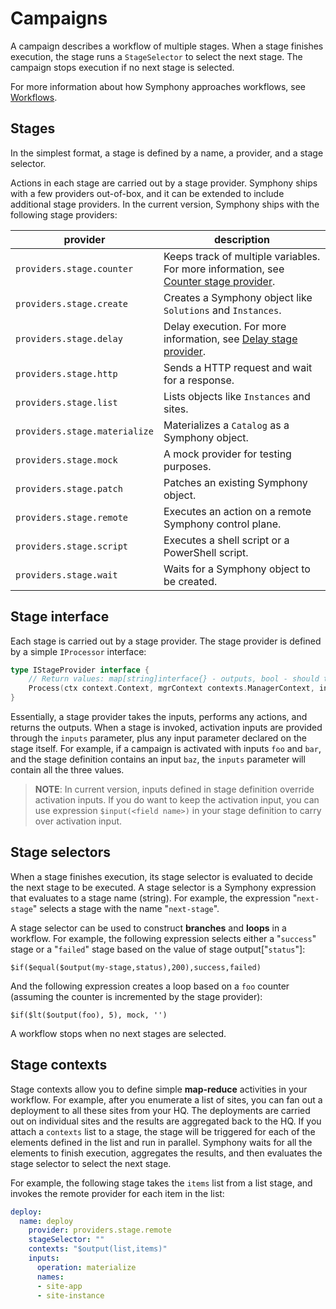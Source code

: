 # Campaigns

A campaign describes a workflow of multiple stages. When a stage finishes execution, the stage runs a `StageSelector` to select the next stage. The campaign stops execution if no next stage is selected.

For more information about how Symphony approaches workflows, see [Workflows](../concepts/workflows.md).

## Stages

In the simplest format, a stage is defined by a name, a provider, and a stage selector.

Actions in each stage are carried out by a stage provider. Symphony ships with a few providers out-of-box, and it can be extended to include additional stage providers. In the current version, Symphony ships with the following stage providers:

| provider | description |
|--------|--------|
| `providers.stage.counter` | Keeps track of multiple variables. For more information, see [Counter stage provider](./providers/counter.md). |
| `providers.stage.create` | Creates a Symphony object like `Solutions` and `Instances`. |
| `providers.stage.delay` | Delay execution. For more information, see [Delay stage provider](./providers/delay.md). |
| `providers.stage.http` | Sends a HTTP request and wait for a response. |
| `providers.stage.list` | Lists objects like `Instances` and sites. |
| `providers.stage.materialize` | Materializes a `Catalog` as a Symphony object. |
| `providers.stage.mock` | A mock provider for testing purposes. |
| `providers.stage.patch` | Patches an existing Symphony object. |
| `providers.stage.remote` | Executes an action on a remote Symphony control plane. |
| `providers.stage.script` | Executes a shell script or a PowerShell script. |
| `providers.stage.wait` | Waits for a Symphony object to be created. |

## Stage interface

Each stage is carried out by a stage provider. The stage provider is defined by a simple `IProcessor` interface:

```go
type IStageProvider interface {
	// Return values: map[string]interface{} - outputs, bool - should the activation be paused (wait for a remote event), error
	Process(ctx context.Context, mgrContext contexts.ManagerContext, inputs map[string]interface{}) (map[string]interface{}, bool, error)
}
```

Essentially, a stage provider takes the inputs, performs any actions, and returns the outputs. When a stage is invoked, activation inputs are provided through the `inputs` parameter, plus any input parameter declared on the stage itself. For example, if a campaign is activated with inputs `foo` and `bar`, and the stage definition contains an input `baz`, the `inputs` parameter will contain all the three values. 

> **NOTE**: In current version, inputs defined in stage definition override activation inputs. If you do want to keep the activation input, you can use expression `$input(<field name>)` in your stage definition to carry over activation input.

## Stage selectors

When a stage finishes execution, its stage selector is evaluated to decide the next stage to be executed. A stage selector is a Symphony expression that evaluates to a stage name (string). For example, the expression "`next-stage`" selects a stage with the name "`next-stage`".

A stage selector can be used to construct **branches** and **loops** in a workflow. For example, the following expression selects either a "`success`" stage or a "`failed`" stage based on the value of stage output["`status`"]:

`$if($equal($output(my-stage,status),200),success,failed)`

And the following expression creates a loop based on a `foo` counter (assuming the counter is incremented by the stage provider):

`$if($lt($output(foo), 5), mock, '')`

A workflow stops when no next stages are selected.

## Stage contexts

Stage contexts allow you to define simple **map-reduce** activities in your workflow. For example, after you enumerate a list of sites, you can fan out a deployment to all these sites from your HQ. The deployments are carried out on individual sites and the results are aggregated back to the HQ. If you attach a `contexts` list to a stage, the stage will be triggered for each of the elements defined in the list and run in parallel. Symphony waits for all the elements to finish execution, aggregates the results, and then evaluates the stage selector to select the next stage.

For example, the following stage takes the `items` list from a list stage, and invokes the remote provider for each item in the list:

```yaml
deploy:
  name: deploy
    provider: providers.stage.remote
    stageSelector: ""
    contexts: "$output(list,items)"
    inputs:
      operation: materialize
      names:
      - site-app
      - site-instance
```

